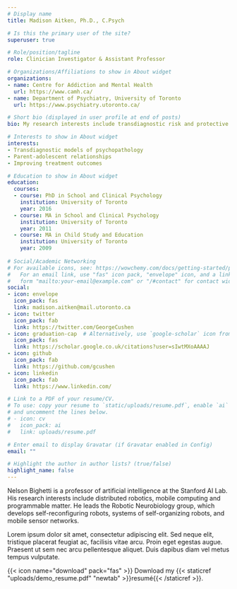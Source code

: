 ```yaml
---
# Display name
title: Madison Aitken, Ph.D., C.Psych

# Is this the primary user of the site?
superuser: true

# Role/position/tagline
role: Clinician Investigator & Assistant Professor

# Organizations/Affiliations to show in About widget
organizations:
- name: Centre for Addiction and Mental Health
  url: https://www.camh.ca/
- name: Department of Psychiatry, University of Toronto
  url: https://www.psychiatry.utoronto.ca/

# Short bio (displayed in user profile at end of posts)
bio: My research interests include transdiagnostic risk and protective factors for youth psychopathology, with a specific interest in parent-youth relationships.

# Interests to show in About widget
interests:
- Transdiagnostic models of psychopathology
- Parent-adolescent relationships
- Improving treatment outcomes

# Education to show in About widget
education:
  courses:
  - course: PhD in School and Clinical Psychology
    institution: University of Toronto
    year: 2016
  - course: MA in School and Clinical Psychology
    institution: University of Toronto
    year: 2011
  - course: MA in Child Study and Education
    institution: University of Toronto
    year: 2009
    
# Social/Academic Networking
# For available icons, see: https://wowchemy.com/docs/getting-started/page-builder/#icons
#   For an email link, use "fas" icon pack, "envelope" icon, and a link in the
#   form "mailto:your-email@example.com" or "/#contact" for contact widget.
social:
- icon: envelope
  icon_pack: fas
  link: madison.aitken@mail.utoronto.ca
- icon: twitter
  icon_pack: fab
  link: https://twitter.com/GeorgeCushen
- icon: graduation-cap  # Alternatively, use `google-scholar` icon from `ai` icon pack
  icon_pack: fas
  link: https://scholar.google.co.uk/citations?user=sIwtMXoAAAAJ
- icon: github
  icon_pack: fab
  link: https://github.com/gcushen
- icon: linkedin
  icon_pack: fab
  link: https://www.linkedin.com/

# Link to a PDF of your resume/CV.
# To use: copy your resume to `static/uploads/resume.pdf`, enable `ai` icons in `params.toml`, 
# and uncomment the lines below.
# - icon: cv
#   icon_pack: ai
#   link: uploads/resume.pdf

# Enter email to display Gravatar (if Gravatar enabled in Config)
email: ""

# Highlight the author in author lists? (true/false)
highlight_name: false
---
```


Nelson Bighetti is a professor of artificial intelligence at the Stanford AI Lab. His research interests include distributed robotics, mobile computing and programmable matter. He leads the Robotic Neurobiology group, which develops self-reconfiguring robots, systems of self-organizing robots, and mobile sensor networks.

Lorem ipsum dolor sit amet, consectetur adipiscing elit. Sed neque elit, tristique placerat feugiat ac, facilisis vitae arcu. Proin eget egestas augue. Praesent ut sem nec arcu pellentesque aliquet. Duis dapibus diam vel metus tempus vulputate.

{{< icon name="download" pack="fas" >}} Download my {{< staticref "uploads/demo_resume.pdf" "newtab" >}}resumé{{< /staticref >}}.
